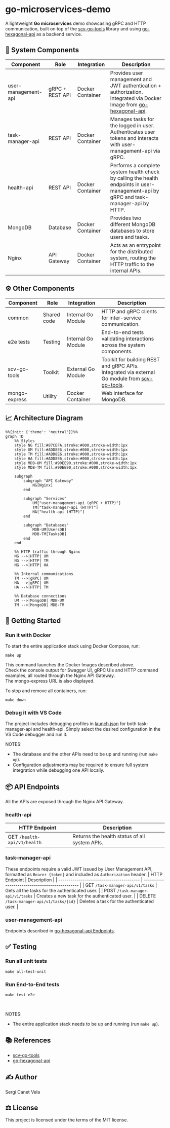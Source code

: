 # go-microservices-demo
A lightweight **Go microservices** demo showcasing gRPC and HTTP communication, built on top of the [scv-go-tools](https://github.com/sergicanet9/scv-go-tools) library and using [go-hexagonal-api](https://github.com/sergicanet9/go-hexagonal-api) as a backend service.

## 🧩 System Components
| Component           | Role            |  Integration     | Description                                                                                                                                                            |
| ------------------- | --------------- | ---------------- |----------------------------------------------------------------------------------------------------------------------------------------------------------------------- |
| user-management-api | gRPC + REST API | Docker Container | Provides user management and JWT authentication + authorization. Integrated via Docker Image from [go-hexagonal-api](https://github.com/sergicanet9/go-hexagonal-api). |
| task-manager-api    | REST API        | Docker Container | Manages tasks for the logged in user. Authenticates user tokens and interacts with user-management-api via gRPC.                                                       |
| health-api          | REST API        | Docker Container | Performs a complete system health check by calling the health endpoints in user-management-api by gRPC and task-manager-api by HTTP.                                   |
| MongoDB             | Database        | Docker Container | Provides two different MongoDB databases to store users and tasks.                                                                                                     |
| Nginx               | API Gateway    | Docker Container | Acts as an entrypoint for the distributed system, routing the HTTP traffic to the internal APIs.                                                                       |

## ⚙️ Other Components
| Component     | Role        | Integration        | Description                                                                                                                                             |
| ------------- | ----------- | ------------------ | ------------------------------------------------------------------------------------------------------------------------------------------------------- |
| common        | Shared code | Internal Go Module | HTTP and gRPC clients for inter-service communication.                                                                                                  |
| e2e tests     | Testing     | Internal Go Module | End-to-end tests validating interactions across the system components.                                                                                  |
| scv-go-tools  | Toolkit     | External Go Module | Toolkit for building REST and gRPC APIs. Integrated via external Go module from [scv-go-tools](https://github.com/sergicanet9/scv-go-tools).            |
| mongo-express | Utility     | Docker Container   | Web interface for MongoDB.                                                                                                                              |

## 📈 Architecture Diagram
```mermaid
%%{init: {'theme': 'neutral'}}%%
graph TD
    %% Styles
    style NG fill:#87CEFA,stroke:#000,stroke-width:1px
    style UM fill:#ADD8E6,stroke:#000,stroke-width:1px
    style TM fill:#ADD8E6,stroke:#000,stroke-width:1px
    style HA fill:#ADD8E6,stroke:#000,stroke-width:1px
    style MDB-UM fill:#90EE90,stroke:#000,stroke-width:1px
    style MDB-TM fill:#90EE90,stroke:#000,stroke-width:1px

    subgraph  
        subgraph "API Gateway"
            NG[Nginx]
        end

        subgraph "Services"
            UM["user-management-api (gRPC + HTTP)"]
            TM["task-manager-api (HTTP)"]
            HA["health-api (HTTP)"]
        end

        subgraph "Databases"
            MDB-UM[UsersDB]
            MDB-TM[TasksDB]
        end
    end

    %% HTTP traffic through Nginx
    NG -->|HTTP| UM
    NG -->|HTTP| TM
    NG -->|HTTP| HA

    %% Internal communications
    TM -->|gRPC| UM
    HA -->|gRPC| UM
    HA -->|HTTP| TM

    %% Database connections
    UM -->|MongoDB| MDB-UM
    TM -->|MongoDB| MDB-TM
```

## 🏁 Getting Started
### Run it with Docker
To start the entire application stack using Docker Compose, run:
```
make up
```
This command launches the Docker Images described above.
<br />
Check the console output for Swagger UI, gRPC UIs and HTTP command examples, all routed through the Nginx API Gateway.
<br/>
The mongo-express URL is also displayed.

To stop and remove all containers, run:
```
make down
```

### Debug it with VS Code
The project includes debugging profiles in [launch.json](https://github.com/sergicanet9/go-microservices-demo/blob/main/.vscode/launch.json) for both task-manager-api and health-api. Simply select the desired configuration in the VS Code debugger and run it.

NOTES:
- The database and the other APIs need to be up and running (run `make up`).
- Configuration adjustments may be required to ensure full system integration while debugging one API locally.

## 📦 API Endpoints
All the APIs are exposed through the Nginx API Gateway.

### health-api
| HTTP Endpoint               | Description                                   |
| --------------------------- | --------------------------------------------- |
| GET `/health-api/v1/health` | Returns the health status of all system APIs. |

### task-manager-api
These endpoints require a valid JWT issued by User Management API, formatted as `Bearer {token}` and included as `Authorization` header.
| HTTP Endpoint                            | Description                                    |
| ---------------------------------------- | ---------------------------------------------- |
| GET `/task-manager-api/v1/tasks`         | Gets all the tasks for the authenticated user. |
| POST `/task-manager-api/v1/tasks`        | Creates a new task for the authenticated user. |
| DELETE `/task-manager-api/v1/tasks/{id}` | Deletes a task for the authenticated user.     |

### user-management-api
Endpoints described in [go-hexagonal-api Endpoints](https://github.com/sergicanet9/go-hexagonal-api?tab=readme-ov-file#-api-endpoints).

## ✅ Testing
### Run all unit tests
```
make all-test-unit
```

### Run End-to-End tests
```
make test-e2e
```
<br />

 NOTES:
- The entire application stack needs to be up and running (run `make up`).

## 📚 References
* [scv-go-tools](https://github.com/sergicanet9/scv-go-tools)
* [go-hexagonal-api](https://github.com/sergicanet9/go-hexagonal-api)

## ✍️ Author
Sergi Canet Vela

## ⚖️ License
This project is licensed under the terms of the MIT license.
